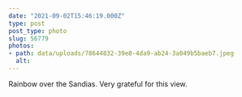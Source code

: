 ```yaml
---
date: "2021-09-02T15:46:19.000Z"
type: post 
post_type: photo
slug: 56779
photos: 
- path: data/uploads/78644832-39e8-4da9-ab24-3a049b5baeb7.jpeg
  alt: 
---
```

Rainbow over the Sandias. Very grateful for this view. 
